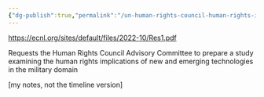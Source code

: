 ```yaml
---
{"dg-publish":true,"permalink":"/un-human-rights-council-human-rights-implications-of-new-and-emerging-technologies-in-the-military-domain-1/"}
---
```


https://ecnl.org/sites/default/files/2022-10/Res1.pdf

Requests the Human Rights Council Advisory Committee to prepare a study examining the human rights implications of new and emerging technologies in the military domain

[my notes, not the timeline version]
